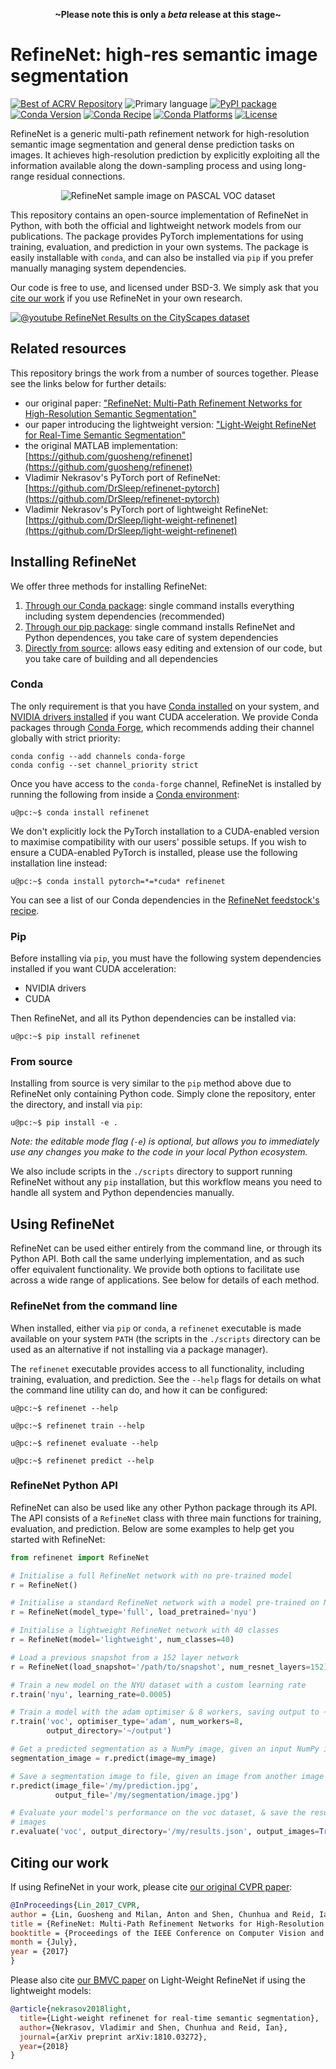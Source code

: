 <p align=center><strong>~Please note this is only a <em>beta</em> release at this stage~</strong></p>

# RefineNet: high-res semantic image segmentation

[![Best of ACRV Repository](https://img.shields.io/badge/collection-best--of--acrv-%23a31b2a)](https://roboticvision.org/best-of-acrv)
![Primary language](https://img.shields.io/github/languages/top/best-of-acrv/refinenet)
[![PyPI package](https://img.shields.io/pypi/pyversions/refinenet)](https://pypi.org/project/refinenet/)
[![Conda Version](https://img.shields.io/conda/vn/conda-forge/refinenet.svg)](https://anaconda.org/conda-forge/refinenet)
[![Conda Recipe](https://img.shields.io/badge/recipe-refinenet-green.svg)](https://anaconda.org/conda-forge/refinenet)
[![Conda Platforms](https://img.shields.io/conda/pn/conda-forge/refinenet.svg)](https://anaconda.org/conda-forge/refinenet)
[![License](https://img.shields.io/github/license/best-of-acrv/refinenet)](./LICENSE.txt)

RefineNet is a generic multi-path refinement network for high-resolution semantic image segmentation and general dense prediction tasks on images. It achieves high-resolution prediction by explicitly exploiting all the information available along the down-sampling process and using long-range residual connections.

<p align="center">
<img alt="RefineNet sample image on PASCAL VOC dataset" src="https://github.com/best-of-acrv/refinenet/raw/develop/docs/refinenet_sample.png" />
</p>

This repository contains an open-source implementation of RefineNet in Python, with both the official and lightweight network models from our publications. The package provides PyTorch implementations for using training, evaluation, and prediction in your own systems. The package is easily installable with `conda`, and can also be installed via `pip` if you prefer manually managing system dependencies.

Our code is free to use, and licensed under BSD-3. We simply ask that you [cite our work](#citing-our-work) if you use RefineNet in your own research.

[![@youtube RefineNet Results on the CityScapes dataset](https://github.com/best-of-acrv/refinenet/raw/develop/docs/refinenet_video.jpg)](https://www.youtube.com/watch?v=L0V6zmGP_oQ)

## Related resources

This repository brings the work from a number of sources together. Please see the links below for further details:

- our original paper: ["RefineNet: Multi-Path Refinement Networks for High-Resolution Semantic Segmentation"](#citing-our-work)
- our paper introducing the lightweight version: ["Light-Weight RefineNet for Real-Time Semantic Segmentation"](#citing-out-work)
- the original MATLAB implementation: [https://github.com/guosheng/refinenet](https://github.com/guosheng/refinenet)
- Vladimir Nekrasov's PyTorch port of RefineNet: [https://github.com/DrSleep/refinenet-pytorch](https://github.com/DrSleep/refinenet-pytorch)
- Vladimir Nekrasov's PyTorch port of lightweight RefineNet: [https://github.com/DrSleep/light-weight-refinenet](https://github.com/DrSleep/light-weight-refinenet)

## Installing RefineNet

We offer three methods for installing RefineNet:

1. [Through our Conda package](#conda): single command installs everything including system dependencies (recommended)
2. [Through our pip package](#pip): single command installs RefineNet and Python dependences, you take care of system dependencies
3. [Directly from source](#from-source): allows easy editing and extension of our code, but you take care of building and all dependencies

### Conda

The only requirement is that you have [Conda installed](https://conda.io/projects/conda/en/latest/user-guide/install/index.html) on your system, and [NVIDIA drivers installed](https://developer.nvidia.com/cuda-downloads?target_os=Linux&target_arch=x86_64&=Ubuntu&target_version=20.04&target_type=deb_network) if you want CUDA acceleration. We provide Conda packages through [Conda Forge](https://conda-forge.org/), which recommends adding their channel globally with strict priority:

```
conda config --add channels conda-forge
conda config --set channel_priority strict
```

Once you have access to the `conda-forge` channel, RefineNet is installed by running the following from inside a [Conda environment](https://conda.io/projects/conda/en/latest/user-guide/tasks/manage-environments.html):

```
u@pc:~$ conda install refinenet
```

We don't explicitly lock the PyTorch installation to a CUDA-enabled version to maximise compatibility with our users' possible setups. If you wish to ensure a CUDA-enabled PyTorch is installed, please use the following installation line instead:

```
u@pc:~$ conda install pytorch=*=*cuda* refinenet
```

You can see a list of our Conda dependencies in the [RefineNet feedstock's recipe](https://github.com/conda-forge/refinenet-feedstock/blob/master/recipe/meta.yaml).

### Pip

Before installing via `pip`, you must have the following system dependencies installed if you want CUDA acceleration:

- NVIDIA drivers
- CUDA

Then RefineNet, and all its Python dependencies can be installed via:

```
u@pc:~$ pip install refinenet
```

### From source

Installing from source is very similar to the `pip` method above due to RefineNet only containing Python code. Simply clone the repository, enter the directory, and install via `pip`:

```
u@pc:~$ pip install -e .
```

_Note: the editable mode flag (`-e`) is optional, but allows you to immediately use any changes you make to the code in your local Python ecosystem._

We also include scripts in the `./scripts` directory to support running RefineNet without any `pip` installation, but this workflow means you need to handle all system and Python dependencies manually.

## Using RefineNet

RefineNet can be used either entirely from the command line, or through its Python API. Both call the same underlying implementation, and as such offer equivalent functionality. We provide both options to facilitate use across a wide range of applications. See below for details of each method.

### RefineNet from the command line

When installed, either via `pip` or `conda`, a `refinenet` executable is made available on your system `PATH` (the scripts in the `./scripts` directory can be used as an alternative if not installing via a package manager).

The `refinenet` executable provides access to all functionality, including training, evaluation, and prediction. See the `--help` flags for details on what the command line utility can do, and how it can be configured:

```
u@pc:~$ refinenet --help
```

```
u@pc:~$ refinenet train --help
```

```
u@pc:~$ refinenet evaluate --help
```

```
u@pc:~$ refinenet predict --help
```

### RefineNet Python API

RefineNet can also be used like any other Python package through its API. The API consists of a `RefineNet` class with three main functions for training, evaluation, and prediction. Below are some examples to help get you started with RefineNet:

```python
from refinenet import RefineNet

# Initialise a full RefineNet network with no pre-trained model
r = RefineNet()

# Initialise a standard RefineNet network with a model pre-trained on NYU
r = RefineNet(model_type='full', load_pretrained='nyu')

# Initialise a lightweight RefineNet network with 40 classes
r = RefineNet(model='lightweight', num_classes=40)

# Load a previous snapshot from a 152 layer network
r = RefineNet(load_snapshot='/path/to/snapshot', num_resnet_layers=152)

# Train a new model on the NYU dataset with a custom learning rate
r.train('nyu', learning_rate=0.0005)

# Train a model with the adam optimiser & 8 workers, saving output to ~/output
r.train('voc', optimiser_type='adam', num_workers=8,
        output_directory='~/output')

# Get a predicted segmentation as a NumPy image, given an input NumPy image
segmentation_image = r.predict(image=my_image)

# Save a segmentation image to file, given an image from another image file
r.predict(image_file='/my/prediction.jpg',
          output_file='/my/segmentation/image.jpg')

# Evaluate your model's performance on the voc dataset, & save the results with
# images
r.evaluate('voc', output_directory='/my/results.json', output_images=True)
```

## Citing our work

If using RefineNet in your work, please cite [our original CVPR paper](https://openaccess.thecvf.com/content_cvpr_2017/papers/Lin_RefineNet_Multi-Path_Refinement_CVPR_2017_paper.pdf):

```bibtex
@InProceedings{Lin_2017_CVPR,
author = {Lin, Guosheng and Milan, Anton and Shen, Chunhua and Reid, Ian},
title = {RefineNet: Multi-Path Refinement Networks for High-Resolution Semantic Segmentation},
booktitle = {Proceedings of the IEEE Conference on Computer Vision and Pattern Recognition (CVPR)},
month = {July},
year = {2017}
}
```

Please also cite [our BMVC paper](http://bmvc2018.org/contents/papers/0494.pdf) on Light-Weight RefineNet if using the lightweight models:

```bibtex
@article{nekrasov2018light,
  title={Light-weight refinenet for real-time semantic segmentation},
  author={Nekrasov, Vladimir and Shen, Chunhua and Reid, Ian},
  journal={arXiv preprint arXiv:1810.03272},
  year={2018}
}
```
